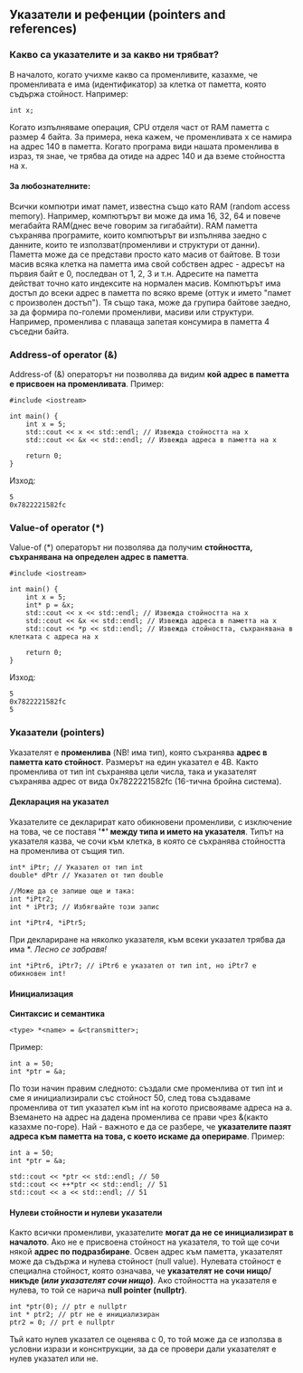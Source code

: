 ## Указатели и рефенции (pointers and references)

### Какво са указателите и за какво ни трябват?
В началото, когато учихме какво са променливите, казахме, че променливата е има (идентификатор) за клетка от паметта, която съдържа стойност. 
Например:
```
int x;
```
Когато изпълняваме операция, CPU отделя част от RAM паметта с размер 4 байта. За примера, нека кажем, че променливата x се намира на адрес 140 в паметта. Когато програма види нашата променлива в израз, тя знае, че трябва да отиде на адрес 140 и да вземе стойността на x.

#### За любознателните:
Всички компютри имат памет, известна също като RAM (random access memory). Например, компютърът ви може да има 16, 32, 64 и повече мегабайта RAM(днес вече говорим за гигабайти). RAM паметта съхранява програмите, които компютърът ви изпълнява заедно с данните, които те използват(променливи и структури от данни). Паметта може да се представи просто като масив от байтове. В този масив всяка клетка на паметта има свой собствен адрес - адресът на първия байт е 0, последван от 1, 2, 3 и т.н. Адресите на паметта действат точно като индексите на нормален масив. Компютърът има достъп до всеки адрес в паметта по всяко време (оттук и името "памет с произволен достъп"). Тя също така, може да групира байтове заедно, за да формира по-големи променливи, масиви или структури. Например, променлива с плаваща запетая консумира в паметта 4 съседни байта.

### Address-of operator (&)
Address-of (&) операторът ни позволява да видим **кой адрес в паметта е присвоен на променливата**. 
Пример:
```
#include <iostream>

int main() {
    int x = 5;
    std::cout << x << std::endl; // Извежда стойността на x
    std::cout << &x << std::endl; // Извежда адреса в паметта на x

    return 0;
}
```
Изход:
```
5
0x7822221582fc
```

### Value-of operator (*)
Value-of (*) операторът ни позволява да получим **стойността, съхранявана на определен адрес в паметта**.
```
#include <iostream>

int main() {
    int x = 5;
    int* p = &x;
    std::cout << x << std::endl; // Извежда стойността на x
    std::cout << &x << std::endl; // Извежда адреса в паметта на x
    std::cout << *p << std::endl; // Извежда стойността, съхранявана в клетката с адреса на x

    return 0;
}
```
Изход:
```
5
0x7822221582fc
5
```

### Указатели (pointers)
Указателят е **променлива** (NB! има тип), която съхранява **адрес в паметта като стойност**. Размерът на един указател е 4B. Както променлива от тип int съхранява цели числа, така и указателят съхранява адрес от вида 0x7822221582fc (16-тична бройна система).

#### Декларация на указател
Указателите се декларират като обикновени променливи, с изключение на това, че се поставя **'*' между типа и името на указателя**. Типът на указателя казва, че сочи към клетка, в която се съхранява стойността на променлива от същия тип. 
```
int* iPtr; // Указател от тип int
double* dPtr // Указател от тип double

//Може да се запише още и така:
int *iPtr2;
int * iPtr3; // Избягвайте този запис

int *iPtr4, *iPtr5;
```

При деклариране на няколко указателя, към всеки указател трябва да има *. *Лесно се забравя!*
```
int *iPtr6, iPtr7; // iPtr6 е указател от тип int, но iPtr7 е обикновен int!
```

#### Инициализация
**Синтаксис и семантика**
```
<type> *<name> = &<transmitter>;
```
Пример:
```
int a = 50;
int *ptr = &a;
```

По този начин правим следното: създали сме променлива от тип int и сме я инициализирали със стойност 50, след това създаваме променлива от тип указател към int на когото присвояваме адреса на а. Вземането на адрес на дадена променлива се прави чрез &(както казахме по-горе). Най - важното е да се разбере, че **указателите пазят адреса към паметта на това, с което искаме да оперираме**.
Пример:
```
int a = 50;
int *ptr = &a;

std::cout << *ptr << std::endl; // 50
std::cout << ++*ptr << std::endl; // 51
std::cout << a << std::endl; // 51
```

#### Нулеви стойности и нулеви указатели
Както всички променливи, указателите **могат да не се инициализират в началото**. Ако не е присвоена стойност на указателя, то той ще сочи някой **адрес по подразбиране**. Освен адрес към паметта, указателят може да съдържа и нулева стойност (null value). Нулевата стойност е специална стойност, която означава, че **указателят не сочи нищо/никъде (*или указателят сочи нищо*)**. Ако стойността на указателя е нулева, то той се нарича **null pointer (nullptr)**.

```
int *ptr(0); // ptr e nullptr
int * ptr2; // ptr не е инициализиран
ptr2 = 0; // prt e nullptr 
```

Тъй като нулев указател се оценява с 0, то той може да се използва в условни изрази и конснтрукции, за да се провери дали указателят е нулев указател или не.


